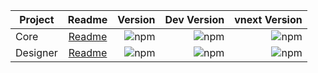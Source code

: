 | Project      |      Readme                               |  Version                                                                                            | Dev Version                                                                                             | vnext Version                                                                                            |
|--------------|:-----------------------------------------:|----------------------------------------------------------------------------------------------------:|--------------------------------------------------------------------------------------------------------:|---------------------------------------------------------------------------------------------------------:|
| Core         |  [Readme](packages/core/README.md)             | ![npm](https://img.shields.io/npm/v/@eavfw/quickform-core?label=%40eavfw%2Fquickform-core)          | ![npm](https://img.shields.io/npm/v/@eavfw/quickform-core/dev?label=%40eavfw%2Fquickform-core)          | ![npm](https://img.shields.io/npm/v/@eavfw/quickform-core/vnext?label=%40eavfw%2Fquickform-core)         |
| Designer     |  [Readme](packages/designer/README.md)         | ![npm](https://img.shields.io/npm/v/@eavfw/quickform-designer?label=%40eavfw%2Fquickform-designer)  | ![npm](https://img.shields.io/npm/v/@eavfw/quickform-designer/dev?label=%40eavfw%2Fquickform-designer)  | ![npm](https://img.shields.io/npm/v/@eavfw/quickform-designer/vnext?label=%40eavfw%2Fquickform-designer) |
